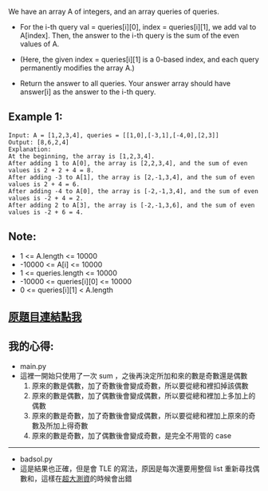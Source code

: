 We have an array A of integers, and an array queries of queries.

* For the i-th query val = queries[i][0], index = queries[i][1], we add val to A[index].  Then, the answer to the i-th query is the sum of the even values of A.

* (Here, the given index = queries[i][1] is a 0-based index, and each query permanently modifies the array A.)

* Return the answer to all queries.  Your answer array should have answer[i] as the answer to the i-th query.

 

## Example 1:

	Input: A = [1,2,3,4], queries = [[1,0],[-3,1],[-4,0],[2,3]]
	Output: [8,6,2,4]
	Explanation: 
	At the beginning, the array is [1,2,3,4].
	After adding 1 to A[0], the array is [2,2,3,4], and the sum of even values is 2 + 2 + 4 = 8.
	After adding -3 to A[1], the array is [2,-1,3,4], and the sum of even values is 2 + 4 = 6.
	After adding -4 to A[0], the array is [-2,-1,3,4], and the sum of even values is -2 + 4 = 2.
	After adding 2 to A[3], the array is [-2,-1,3,6], and the sum of even values is -2 + 6 = 4.
 

## Note:

* 1 <= A.length <= 10000
* -10000 <= A[i] <= 10000
* 1 <= queries.length <= 10000
* -10000 <= queries[i][0] <= 10000
* 0 <= queries[i][1] < A.length

## [原題目連結點我](https://leetcode.com/problems/sum-of-even-numbers-after-queries/)
	
## 我的心得:
* main.py
* 這裡一開始只使用了一次 sum ，之後再決定所加和來的數是奇數還是偶數
	1. 原來的數是偶數，加了奇數後會變成奇數，所以要從總和裡扣掉該偶數
	2. 原來的數是偶數，加了偶數後會變成偶數，所以要從總和裡加上多加上的偶數
	3. 原來的數是奇數，加了奇數後會變成偶數，所以要從總和裡加上原來的奇數及所加上得奇數
	4. 原來的數是奇數，加了偶數後會變成奇數，是完全不用管的 case
----
* badsol.py
* 這是結果也正確，但是會 TLE 的寫法，原因是每次還要用整個 list 重新尋找偶數和，這樣在[超大測資](./bigdata.txt)的時候會出錯
